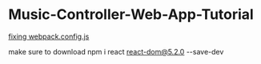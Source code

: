 # Music-Controller-Web-App-Tutorial


[fixing webpack.config.js](https://stackoverflow.com/questions/66772358/webpack-warning-warning-in-defineplugin-conflicting-values-for-process-env-no) 

make sure to download npm i react react-dom@5.2.0 --save-dev